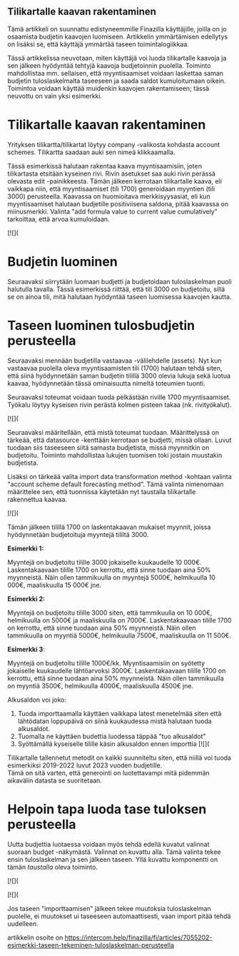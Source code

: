 ## Tilikartalle kaavan rakentaminen

Tämä artikkeli on suunnattu edistyneemmille Finazilla käyttäjille, joilla on jo osaamista budjetin kaavojen luomiseen. Artikkelin ymmärtämisen edellytys on lisäksi se, että käyttäjä ymmärtää taseen toimintalogiikkaa.

Tässä artikkelissa neuvotaan, miten käyttäjä voi luoda tilikartalle kaavoja ja sen jälkeen hyödyntää tehtyjä kaavoja budjetoinnin puolella. Toiminto mahdollistaa mm. sellaisen, että myyntisaamiset voidaan laskettaa saman budjetin tuloslaskelmalta taseeseen ja saada saldot kumuloitumaan oikein. Toimintoa voidaan käyttää muidenkin kaavojen rakentamiseen; tässä neuvottu on vain yksi esimerkki.

# **Tilikartalle kaavan rakentaminen**

Yrityksen tilikartta/tilikartat löytyy company -valikosta kohdasta account schemes. Tilikartta saadaan auki sen nimeä klikkaamalla.

Tässä esimerkissä halutaan rakentaa kaava myyntisaamisiin, joten tilikartasta etsitään kyseinen rivi. Rivin asetukset saa auki rivin perässä olevasta edit -painikkeesta. Tämän jälkeen kerrotaan tilikartalle kaava, eli vaikkapa niin, että myyntisaamiset (tili 1700) generoidaan myyntien (tili 3000) perusteella. Kaavassa on huomioitava merkkisyysasiat, eli kun myyntisaamiset halutaan budjetille positiviisena saldona, pitää kaavassa on miinusmerkki. Valinta "add formula value to current value cumulatively" tarkoittaa, että arvoa kumuloidaan.

[![](

# **Budjetin luominen**

Seuraavaksi siirrytään luomaan budjetti ja budjetoidaan tuloslaskelman puoli halutulla tavalla. Tässä esimerkissä riittää, että tili 3000 on budjetoitu, sillä se on ainoa tili, mitä halutaan hyödyntää taseen luomisessa kaavojen kautta.

# **Taseen luominen tulosbudjetin perusteella**

Seuraavaksi mennään budjetilla vastaavaa -välilehdelle (assets). Nyt kun vastaavaa puolella oleva myyntisaamisten tili (1700) halutaan tehdä siten, että siinä hyödynnetään saman budjetin tilillä 3000 olevia lukuja sekä luotua kaavaa, hyödynnetään tässä ominaisuutta nimeltä toteumien tuonti.

Seuraavaksi toteumat voidaan tuoda pelkästään riville 1700 myyntisaamiset. Työkalu löytyy kyseisen rivin perästä kolmen pisteen takaa (nk. rivityökalut).

[![](

Seuraavaksi määritellään, että mistä toteumat tuodaan. Määrittelyssä on tärkeää, että datasource -kenttään kerrotaan se budjetti, missä ollaan. Luvut tuodaan siis taseeseen siitä samasta budjetista, missä myynnitkin on budjetoitu. Toiminto mahdollistaa lukujen tuomisen toki jostain muustakin budjetista.

Lisäksi on tärkeää valita import data transformation method -kohtaan valinta "account scheme default forecasting method". Tämä valinta nimenomaan määrittelee sen, että tuonnissa käytetään nyt taustalla tilikartalle rakennettua kaavaa.

[![](

Tämän jälkeen tilillä 1700 on laskentakaavan mukaiset myynnit, joissa hyödynnetään budjetoituja myyntejä tililtä 3000.

**Esimerkki 1:**

Myyntejä on budjetoitu tilille 3000 jokaiselle kuukaudelle 10 000€. Laskentakaavaan tilille 1700 on kerrottu, että sinne tuodaan aina 50% myynneistä. Näin ollen tammikuulla on myyntejä 5000€, helmikuulla 10 000€, maaliskuulla 15 000€ jne.

**Esimerkki 2:**

Myyntejä on budjetoitu tilille 3000 siten, että tammikuulla on 10 000€, helmikuulla on 5000€ ja maaliskuulla on 7000€. Laskentakaavaan tilille 1700 on kerrottu, että sinne tuodaan aina 50% myynneistä. Näin ollen tammikuulla on myyntiä 5000€, helmikuulla 7500€, maaliskuulla on 11 500€.

**Esimerkki 3**:

Myyntejä on budjetoitu tilille 1000€/kk. Myyntisaamisiin on syötetty jokaiselle kuukaudelle lähtöarvoksi 3000€. Laskentakaavaan tilille 1700 on kerrottu, että sinne tuodaan aina 50% myynneistä. Näin ollen tammikuulla on myyntiä 3500€, helmikuulla 4000€, maaliskuulla 4500€ jne.

Alkusaldon voi joko:

1. Tuoda importtaamalla käyttäen vaikkapa latest menetelmää siten että lähtödatan loppupäivä on siinä kuukaudessa mistä halutaan tuoda alkusaldot.
2. Tuomalla ne käyttäen budettia luodessa täppää "tuo alkusaldot"
3. Syöttämällä kyseiselle tilille käsin alkusaldon ennen importtia
[![](

Tilikartalle tallennetut metodit on kaikki suunniteltu siten, että niillä voi tuoda esimerkiksi 2019-2022 luvut 2023 vuoden budjetille.  
Tämä on sitä varten, että generointi on luotettavampi mitä pidemmän aikavälin datasta se suoritetaan.

# Helpoin tapa luoda tase tuloksen perusteella

Uutta budjettia luotaessa voidaan myös tehdä edellä kuvatut valinnat suoraan budget -näkymästä. Valinnat on kuvattu alla. Tämä valinta tekee ensin tuloslaskelman ja sen jälkeen taseen. Yllä kuvattu komponentti on tämän *taustalla* oleva toiminto.

[![](

[![](

Jos taseen "importtaamisen" jälkeen tekee muutoksia tuloslaskelman puolelle, ei muutokset ui taseeseen automaattisesti, vaan import pitää tehdä uudelleen.



artikkelin osoite on https://intercom.help/finazilla/fi/articles/7055202-esimerkki-taseen-tekeminen-tuloslaskelman-perusteella

